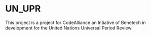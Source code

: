 # UN_UPR
This project is a project for CodeAlliance an Intiative of Benetech in development for the United Nations Universal Period Review
